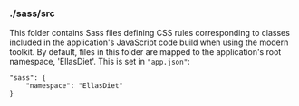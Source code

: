 ### ./sass/src

This folder contains Sass files defining CSS rules corresponding to classes
included in the application's JavaScript code build when using the modern toolkit.
By default, files in this folder are mapped to the application's root namespace, 'EllasDiet'.
This is set in `"app.json"`:

    "sass": {
        "namespace": "EllasDiet"
    }